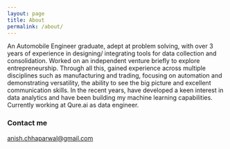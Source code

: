 ```yaml
---
layout: page
title: About
permalink: /about/
---
```


An Automobile Engineer graduate, adept at problem solving, with over 3 years of experience in designing/ integrating tools for data collection
and consolidation. Worked on an independent venture briefly to explore entrepreneurship. Through all this, gained experience across
multiple disciplines such as manufacturing and trading, focusing on automation and demonstrating versatility, the ability to see the big
picture and excellent communication skills. In the recent years, have developed a keen interest in data analytics and have been
building my machine learning capabilities. Currently working at Qure.ai as data engineer.

<!-- ### More Information

A place to include any other types of information that you'd like to include about yourself. -->

### Contact me

[anish.chhaparwal@gmail.com](mailto:email@domain.com)